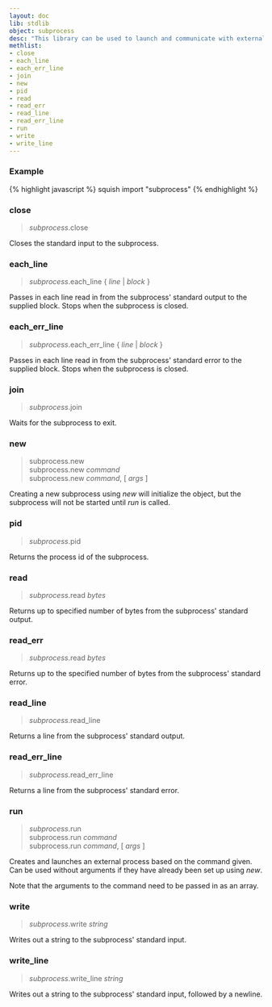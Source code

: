 ```yaml
---
layout: doc
lib: stdlib
object: subprocess
desc: "This library can be used to launch and communicate with external subprocesses."
methlist:
- close
- each_line
- each_err_line
- join
- new
- pid
- read
- read_err
- read_line
- read_err_line
- run
- write
- write_line
---
```


### Example

{% highlight javascript %}
squish import "subprocess"
{% endhighlight %}

### close
>_subprocess_.close

Closes the standard input to the subprocess.

### each\_line
>_subprocess_.each\_line { _line_ | _block_ }

Passes in each line read in from the subprocess' standard output to the supplied block. Stops when the subprocess is closed.

### each\_err\_line
>_subprocess_.each\_err\_line { _line_ | _block_ }

Passes in each line read in from the subprocess' standard error to the supplied block. Stops when the subprocess is closed.

### join
>_subprocess_.join

Waits for the subprocess to exit.

### new
>subprocess.new  
>subprocess.new _command_  
>subprocess.new _command_, \[ _args_ \]

Creating a new subprocess using _new_ will initialize the object, but the subprocess will not be started until _run_ is called.

### pid
>_subprocess_.pid

Returns the process id of the subprocess.

### read
>_subprocess_.read _bytes_

Returns up to specified number of bytes from the subprocess' standard output.

### read\_err
>_subprocess_.read _bytes_

Returns up to the specified number of bytes from the subprocess' standard error.

### read\_line
>_subprocess_.read\_line

Returns a line from the subprocess' standard output.

### read\_err\_line
>_subprocess_.read\_err\_line

Returns a line from the subprocess' standard error.

### run
>_subprocess_.run  
>subprocess.run _command_  
>subprocess.run _command_, \[ _args_ \]

Creates and launches an external process based on the command given. Can be used without arguments if they have already been set up using _new_.

Note that the arguments to the command need to be passed in as an array.

### write
>_subprocess_.write _string_

Writes out a string to the subprocess' standard input.

### write\_line
>_subprocess_.write\_line _string_

Writes out a string to the subprocess' standard input, followed by a newline.

